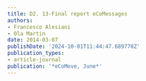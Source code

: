 ```yaml
---
title: D2. 13-Final report eCoMessages
authors:
- Francesco Alesiani
- Ola Martin
date: 2014-03-07
publishDate: '2024-10-01T11:44:47.689770Z'
publication_types:
- article-journal
publication: '*eCoMove, June*'
---
```

